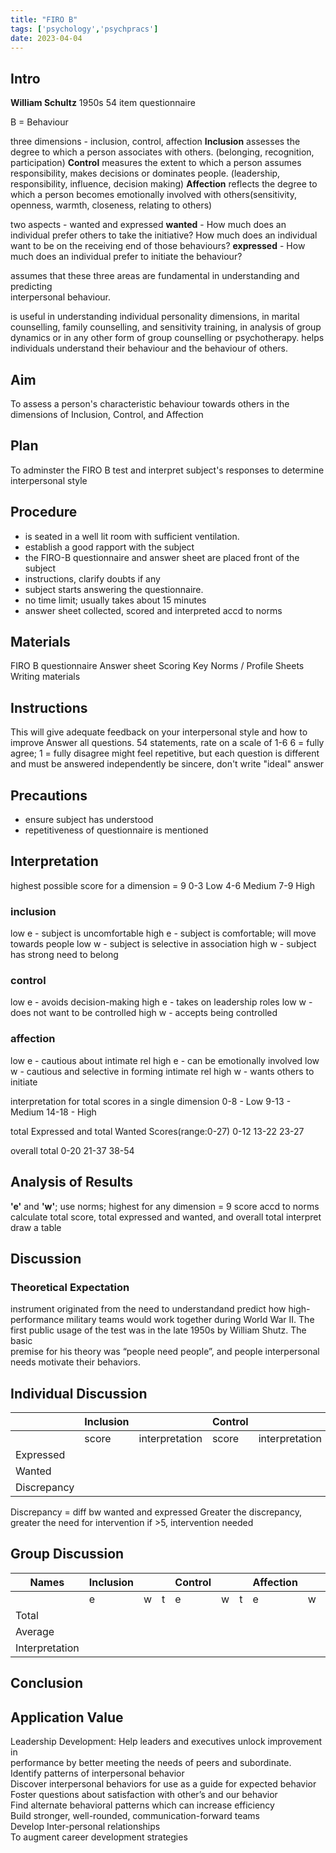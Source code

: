 ```yaml
---
title: "FIRO B"
tags: ['psychology','psychpracs']
date: 2023-04-04
---
```



## Intro 
**William Schultz** 
1950s 
54 item questionnaire

B = Behaviour 

three dimensions - inclusion, control, affection 
	**Inclusion** assesses the degree to which a person associates with others.  (belonging, recognition, participation)
	**Control** measures the extent to which a person assumes responsibility, makes decisions or  dominates people.  (leadership, responsibility, influence, decision making)
	**Affection** reflects the degree to which a person becomes emotionally involved with others(sensitivity, openness, warmth, closeness, relating to others)

two aspects - wanted and expressed
	**wanted** - How much does an individual prefer others to take the initiative? How much does an individual want to be on the receiving end of those behaviours?
	**expressed** - How much does an individual prefer to initiate the behaviour?
	


assumes that these three areas are fundamental in understanding and predicting  
interpersonal behaviour.

is useful in understanding individual personality dimensions, in marital counselling, family counselling, and sensitivity training, in analysis of  group dynamics or in any other form of group counselling or psychotherapy.
helps individuals understand their behaviour and the behaviour of others.


## Aim 
To assess a person's characteristic behaviour towards others in the dimensions of Inclusion, Control, and Affection 
## Plan
To adminster the FIRO B test and interpret subject's responses to determine interpersonal style
## Procedure
- is seated in a well lit room with sufficient ventilation. 
- establish a good rapport with the subject 
- the FIRO-B questionnaire and answer sheet are placed front of the subject
- instructions, clarify doubts if any   
- subject starts answering the questionnaire. 
- no time limit; usually takes about 15 minutes 
- answer sheet collected, scored and interpreted accd to norms
  
## Materials 
FIRO B questionnaire 
Answer sheet 
Scoring Key
Norms / Profile Sheets
Writing materials 

## Instructions
This will give adequate feedback on your interpersonal style and how to improve
Answer all questions. 54 statements, rate on a scale of 1-6
6 = fully agree; 1 = fully disagree
might feel repetitive, but each question is different and must be answered independently 
be sincere, don't write "ideal" answer

## Precautions
- ensure subject has understood
- repetitiveness of questionnaire is mentioned

## Interpretation
highest possible score for a dimension = 9 
0-3 Low 
4-6 Medium 
7-9 High

### inclusion
low e - subject is uncomfortable
high e - subject is comfortable; will move towards people 
low w - subject is selective in association
high w - subject has strong need to belong 

### control 
low e - avoids decision-making
high e - takes on leadership roles
low w - does not want to be controlled 
high w - accepts  being controlled 
### affection 
low e - cautious about intimate rel
high e  - can be emotionally involved 
low w - cautious and selective in forming intimate rel
high w - wants others to initiate

interpretation for total scores in a single dimension 
0-8 - Low
9-13 - Medium 
14-18 - High 

total Expressed and total Wanted Scores(range:0-27)
0-12 
13-22
23-27

overall total 
0-20
21-37
38-54


## Analysis of Results
**'e'** and **'w'**; use norms; highest for any dimension = 9
score accd to norms 
calculate total score, total expressed and wanted, and overall total 
interpret 
draw a table 

## Discussion 
### Theoretical Expectation
instrument originated from the need to understandand predict how high-performance military teams would work together during World War II. 
The first public usage of the test was in the late 1950s by William Shutz. The basic  
premise for his theory was “people need people”, and people interpersonal needs motivate their behaviors.

## Individual Discussion

|  | Inclusion |  | Control |  | Affection |  |
|---|---|---|---|---|---|---|
|  | score | interpretation | score | interpretation | score | interpretation |
| Expressed |  |  |  |  |  |  |
| Wanted |  |  |  |  |  |  |
| Discrepancy |  |  |  |  |  |  |

Discrepancy = diff bw wanted and expressed 
Greater the discrepancy, greater the need for intervention 
if >5, intervention needed 

## Group Discussion

| Names | Inclusion |  |  | Control |  |  | Affection |  |  | Total |
|---|---|---|---|---|---|---|---|---|---|---|
|  | e | w | t | e | w | t | e | w | t |  |
| Total |  |  |  |  |  |  |  |  |  |  |
| Average |  |  |  |  |  |  |  |  |  |  |
| Interpretation |  |  |  |  |  |  |  |  |  |  |

## Conclusion


## Application Value
Leadership Development: Help leaders and executives unlock improvement in  
performance by better meeting the needs of peers and subordinate.  
Identify patterns of interpersonal behavior  
Discover interpersonal behaviors for use as a guide for expected behavior  
Foster questions about satisfaction with other’s and our behavior  
Find alternate behavioral patterns which can increase efficiency  
Build stronger, well-rounded, communication-forward teams  
Develop Inter-personal relationships  
To augment career development strategies